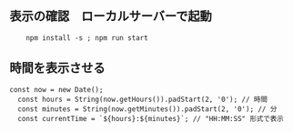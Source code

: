 ## 表示の確認　ローカルサーバーで起動
```
    npm install -s ; npm run start
```


## 時間を表示させる

    const now = new Date();
      const hours = String(now.getHours()).padStart(2, '0'); // 時間
      const minutes = String(now.getMinutes()).padStart(2, '0'); // 分
      const currentTime = `${hours}:${minutes}`; // "HH:MM:SS" 形式で表示
